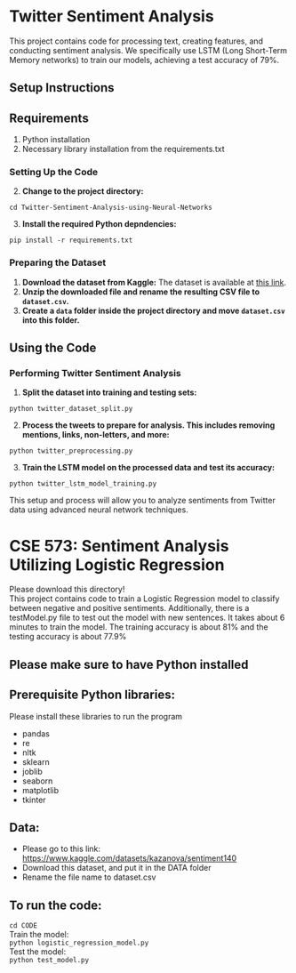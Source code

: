 # Twitter Sentiment Analysis 
This project contains code for processing text, creating features, and conducting sentiment analysis. We specifically use LSTM (Long Short-Term Memory networks) to train our models, achieving a test accuracy of 79%.

## Setup Instructions

## Requirements

1. Python installation
2. Necessary library installation from the requirements.txt

### Setting Up the Code

2. **Change to the project directory:**

```
cd Twitter-Sentiment-Analysis-using-Neural-Networks
```

3. **Install the required Python depndencies:**

```
pip install -r requirements.txt
```

### Preparing the Dataset

1. **Download the dataset from Kaggle:**
   The dataset is available at [this link](https://www.kaggle.com/kazanova/sentiment140).
2. **Unzip the downloaded file and rename the resulting CSV file to `dataset.csv`.**
3. **Create a `data` folder inside the project directory and move `dataset.csv` into this folder.**

## Using the Code

### Performing Twitter Sentiment Analysis

1. **Split the dataset into training and testing sets:**

```
python twitter_dataset_split.py
```

2. **Process the tweets to prepare for analysis. This includes removing mentions, links, non-letters, and more:**

```
python twitter_preprocessing.py
```

3. **Train the LSTM model on the processed data and test its accuracy:**

```
python twitter_lstm_model_training.py
```

This setup and process will allow you to analyze sentiments from Twitter data using advanced neural network techniques.

# CSE 573: Sentiment Analysis Utilizing Logistic Regression

Please download this directory! <br>
This project contains code to train a Logistic Regression model to classify between negative and positive sentiments. Additionally, there is a testModel.py file to test out the model with new sentences. It takes about 6 minutes to train the model. The training accuracy is about 81% and the testing accuracy is about 77.9%

## Please make sure to have Python installed

## Prerequisite Python libraries:

Please install these libraries to run the program

- pandas
- re
- nltk
- sklearn
- joblib
- seaborn
- matplotlib
- tkinter

## Data:

- Please go to this link:
  https://www.kaggle.com/datasets/kazanova/sentiment140 <br>
- Download this dataset, and put it in the DATA folder
- Rename the file name to dataset.csv

## To run the code:

`cd CODE` <br>
Train the model: <br>
`python logistic_regression_model.py` <br>
Test the model: <br>
`python test_model.py` <br>
